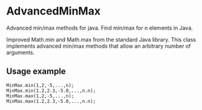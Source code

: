 # AdvancedMinMax
Advanced min/max methods for java. Find min/max for n elements in Java.

Improved Math.min and Math.max from the standard Java library.
This class implements advanced min/max methods that allow an arbitrary 
number of arguments.



## Usage example

```
MinMax.min(1,2,-5,...,n);
MinMax.min(1.2,2.3,-5.0,...,n.n);
MinMax.max(1,2,-5,...,n);
MinMax.max(1.2,2.3,-5.0,...,n.n);
```
